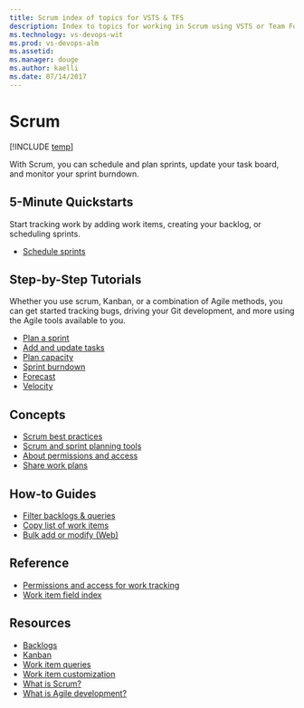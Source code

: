 ```yaml
---
title: Scrum index of topics for VSTS & TFS
description: Index to topics for working in Scrum using VSTS or Team Foundation Server (TFS)  
ms.technology: vs-devops-wit
ms.prod: vs-devops-alm
ms.assetid:  
ms.manager: douge
ms.author: kaelli
ms.date: 07/14/2017
---
```


# Scrum

[!INCLUDE [temp](../_shared/version-vsts-tfs-all-versions.md)]

With Scrum, you can schedule and plan sprints, update your task board, and monitor your sprint burndown. 

<!---
## Overview  
[About Scrum](scrum-overview.md) 
[About teams and Agile tools](../../teams/about-teams-and-settings.md?toc=/vsts/work/scrum/toc.json&bc=/vsts/work/scrum/breadcrumb/toc.json)  
-->

## 5-Minute Quickstarts  

Start tracking work by adding work items, creating your backlog, or scheduling sprints.  
  
- [Schedule sprints](define-sprints.md)   

## Step-by-Step Tutorials

Whether you use scrum, Kanban, or a combination of Agile methods, you can get started tracking bugs, driving your Git development, and more using the Agile tools available to you. 

- [Plan a sprint](sprint-planning.md)  
- [Add and update tasks](task-board.md)  
- [Plan capacity](/vsts/work/scale/capacity-planning?toc=/vsts/work/scrum/toc.json&bc=/vsts/work/scrum/breadcrumb/toc.json)  
- [Sprint burndown](sprint-burndown.md)  
- [Forecast](forecast.md) 
- [Velocity](/vsts/report/guidance/team-velocity?toc=/vsts/work/scrum/toc.json&bc=/vsts/work/scrum/breadcrumb/toc.json) 
 

## Concepts          
- [Scrum best practices](best-practices-scrum.md) 
- [Scrum and sprint planning tools](scrum-sprint-planning-tools.md)      
- [About permissions and access](../../security/permissions-access-work-tracking.md?toc=/vsts/work/scrum/toc.json&bc=/vsts/work/scrum/breadcrumb/toc.json)
- [Share work plans](/vsts/work/track/share-plans?toc=/vsts/work/scrum/toc.json&bc=/vsts/work/scrum/breadcrumb/toc.json) 


## How-to Guides

* [Filter backlogs & queries](/vsts/work/backlogs/filter-backlogs?toc=/vsts/work/scrum/toc.json&bc=/vsts/work/scrum/breadcrumb/toc.json)
* [Copy list of work items](/vsts/work/backlogs/copy-list?toc=/vsts/work/scrum/toc.json&bc=/vsts/work/scrum/breadcrumb/toc.json)  
* [Bulk add or modify (Web)](/vsts/work/backlogs/bulk-modify-work-items?toc=/vsts/work/scrum/toc.json&bc=/vsts/work/scrum/breadcrumb/toc.json)   


## Reference   
- [Permissions and access for work tracking](../../security/permissions-access-work-tracking.md?toc=/vsts/work/scrum/toc.json&bc=/vsts/work/scrum/breadcrumb/toc.json)
- [Work item field index](../work-items/guidance/work-item-field.md?toc=/vsts/work/scrum/toc.json&bc=/vsts/work/scrum/breadcrumb/toc.json)


## Resources 
- [Backlogs](../backlogs/index.md)
- [Kanban](../kanban/index.md)
- [Work item queries](../track/index.md)
- [Work item customization](../customize/index.md)
- [What is Scrum?](https://www.visualstudio.com/learn/what-is-scrum/)  
- [What is Agile development?](https://www.visualstudio.com/learn/what-is-agile-development/)  


